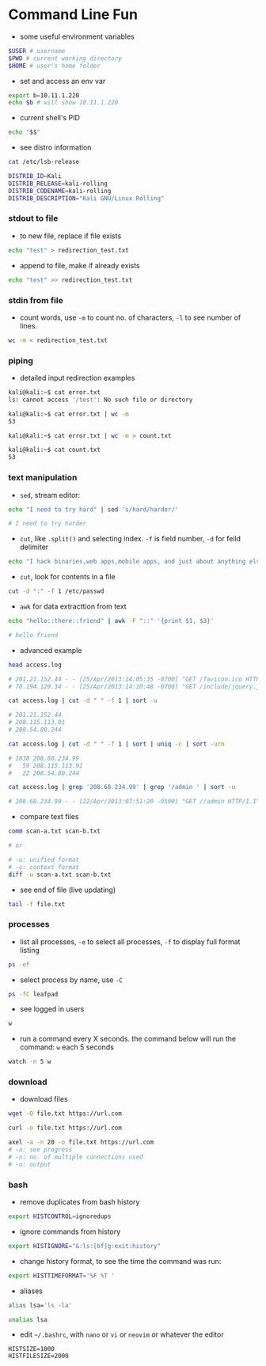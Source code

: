 # Command Line Fun

- some useful environment variables

```bash
$USER # username
$PWD # current working directory
$HOME # user's home folder
```

- set and access an env var

```bash
export b=10.11.1.220
echo $b # will show 10.11.1.220
```

- current shell's PID

```bash
echo "$$"
```

- see distro information

```bash
cat /etc/lsb-release

DISTRIB_ID=Kali
DISTRIB_RELEASE=kali-rolling
DISTRIB_CODENAME=kali-rolling
DISTRIB_DESCRIPTION="Kali GNU/Linux Rolling"
```

### stdout to file

- to new file, replace if file exists

```bash
echo "test" > redirection_test.txt
```

- append to file, make if already exists

```bash
echo "test" >> redirection_test.txt
```

### stdin from file

- count words, use `-m` to count no. of characters, `-l` to see number of lines.

```bash
wc -m < redirection_test.txt
```

### piping

- detailed input redirection examples

```bash
kali@kali:~$ cat error.txt
ls: cannot access '/test': No such file or directory

kali@kali:~$ cat error.txt | wc -m
53

kali@kali:~$ cat error.txt | wc -m > count.txt

kali@kali:~$ cat count.txt
53
```

### text manipulation

- `sed`, stream editor: 

```bash
echo "I need to try hard" | sed 's/hard/harder/'

# I need to try harder
```

- `cut`, like `.split()` and selecting index. `-f` is field number, `-d` for feild delimiter

```bash
echo "I hack binaries,web apps,mobile apps, and just about anything else" | cut -f 2 -d ","

```

- `cut`, look for contents in a file

```bash
cut -d ":" -f 1 /etc/passwd
```

- `awk` for data extracttion from text

```bash
echo "hello::there::friend" | awk -F "::" '{print $1, $3}'

# hello friend
```

- advanced example

```bash
head access.log

# 201.21.152.44 - - [25/Apr/2013:14:05:35 -0700] "GET /favicon.ico HTTP/1.1" 404 89 "-" "Mozilla/5.0 (Windows NT 6.2; WOW64) AppleWebKit/537.31 (KHTML, like Gecko) Chrome/26.0.1410.64 Safari/537.31" "random-site.com"
# 70.194.129.34 - - [25/Apr/2013:14:10:48 -0700] "GET /include/jquery.jshowoff.min.js HTTP/1.1" 200 2553 "http://www.random-site.com/" "Mozilla/5.0 (Linux; U; Android 4.1.2; en-us; SCH-I535 Build/JZO54K) AppleWebKit/534.30 (KHTML, like Gecko) Version/4.0 Mobile Safari/534.30" "www.random-site.com"

cat access.log | cut -d " " -f 1 | sort -u

# 201.21.152.44
# 208.115.113.91
# 208.54.80.244

cat access.log | cut -d " " -f 1 | sort | uniq -c | sort -urn

# 1038 208.68.234.99
#   59 208.115.113.91
#   22 208.54.80.244

cat access.log | grep '208.68.234.99' | grep '/admin ' | sort -u

# 208.68.234.99 - - [22/Apr/2013:07:51:20 -0500] "GET //admin HTTP/1.1" 401 742 "-" "Teh Forest Lobster"
```

- compare text files

```bash
comm scan-a.txt scan-b.txt

# or

# -u: unified format
# -c: context format
diff -u scan-a.txt scan-b.txt
```

- see end of file (live updating)

```bash
tail -f file.txt
```

### processes

- list all processes, `-e` to select all processes, `-f` to display full format listing

```bash
ps -ef 
```

- select process by name, use `-C` 

```bash
ps -fC leafpad
```

- see logged in users

```bash
w
```

- run a command every X seconds. the command below will run the command: `w` each 5 seconds

```bash
watch -n 5 w
```

### download

- download files

```bash
wget -O file.txt https://url.com

curl -o file.txt https://url.com

axel -a -n 20 -o file.txt https://url.com
# -a: see progress
# -n: no. of multiple connections used
# -o: output
```

### bash

- remove duplicates from bash history

```bash
export HISTCONTROL=ignoredups
```

- ignore commands from history

```bash
export HISTIGNORE="&:ls:[bf]g:exit:history"
```

- change history format, to see the time the command was run:

```bash
export HISTTIMEFORMAT='%F %T '
```

- aliases

```bash
alias lsa='ls -la'

unalias lsa
```

- edit `~/.bashrc`, with `nano` or `vi` or `neovim` or whatever the editor

```
HISTSIZE=1000
HISTFILESIZE=2000
```
